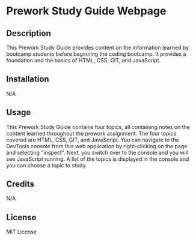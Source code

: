 # Prework Study Guide Webpage

## Description

This Prework Study Guide provides content on the information learned by bootcamp students before beginning the coding bootcamp. It provides a foundation and the basics of HTML, CSS, GIT, and JavaScript. 

## Installation

N/A

## Usage

This Prework Study Guide contains four topics, all containing notes on the content learned throughout the prework assignment. The four topics covered are HTML, CSS, GIT, and JavaScript. You can navigate to the DevTools console from this web application by right-clicking on the page and selecting "inspect". Next, you switch over to the console and you will see JavaScript running. A list of the topics is displayed in the console and you can choose a topic to study. 

## Credits

N/A

## License

MIT License 